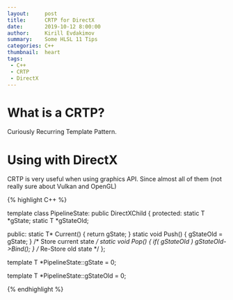```yaml
---
layout:     post
title:      CRTP for DirectX
date:       2019-10-12 8:00:00
author:     Kirill Evdakimov
summary:    Some HLSL 11 Tips
categories: C++
thumbnail:  heart
tags:
 - C++
 - CRTP
 - DirectX
---
```


# What is a CRTP?
Curiously Recurring Template Pattern. 

# Using with DirectX
CRTP is very useful when using graphics API. Since almost all of them (not really sure about Vulkan and OpenGL)



{% highlight C++ %}

template<typename T>
class PipelineState: public DirectXChild {
protected:
    static T *gState;
    static T *gStateOld;

public:
    static T* Current() { return gState;                     }
    static void Push()  { gStateOld = gState;                } /* Store current state */
    static void Pop()   { if( gStateOld ) gStateOld->Bind(); } /* Re-Store old state */
};

template<typename T>
T *PipelineState<T>::gState = 0;

template<typename T>
T *PipelineState<T>::gStateOld = 0;

{% endhighlight %}

